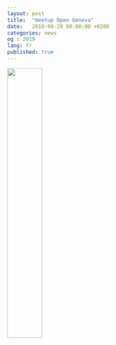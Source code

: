 ```yaml
---
layout: post
title:  "meetup Open Geneva"
date:   2018-09-29 00:00:00 +0200
categories: news
og : 2019
lang: fr
published: true
---
```




<a href="https://www.meetup.com/fr-FR/Open-Geneva-RDV-dinnovation-ouverte-a-Geneve/events/" target="_blank"><img src="{{ site.baseurl }}/images/meetupOpenGeneva.png" width="40%" alt="" class="imgspace" /></a>
